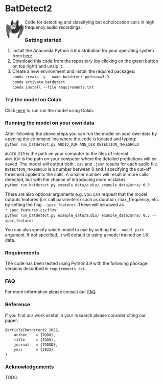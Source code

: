 # BatDetect2
<img align="left" width="64" height="64" src="ims/bat_icon.png">
Code for detecting and classifying bat echolocation calls in high frequency audio recordings.


### Getting started
1) Install the Anaconda Python 3.9 distribution for your operating system from [here](https://www.continuum.io/downloads).  
2) Download this code from the repository (by clicking on the green button on top right) and unzip it.  
3) Create a new environment and install the required packages:  
`conda create -y --name batdetect python==3.9`  
`conda activate batdetect`  
`conda install --file requirements.txt`  


### Try the model on Colab
Click [here](https://colab.research.google.com/github/macaodha/batdetect2/blob/master/batdetect2_notebook.ipynb) to run run the model using Colab.


### Running the model on your own data
After following the above steps you can run the model on your own data by opening the command line where the code is located and typing:  
`python run_batdetect.py AUDIO_DIR ANN_DIR DETECTION_THRESHOLD`  

`AUDIO_DIR` is the path on your computer to the files of interest.  
`ANN_DIR` is the path on your computer where the detailed predictions will be saved. The model will output both `.csv` and `.json` results for each audio file.   
`DETECTION_THRESHOLD` is a number between 0 and 1 specifying the cut-off threshold applied to the calls. A smaller number will result in more calls detected, but with the chance of introducing more mistakes:  
`python run_batdetect.py example_data/audio/ example_data/anns/ 0.3`  

There are also optional arguments e.g. you can request that the model outputs features (i.e. call parameters) such as duration, max_frequency, etc. by setting the flag `--spec_features`. These will be saved as `*_spec_features.csv` files:  
`python run_batdetect.py example_data/audio/ example_data/anns/ 0.3 --spec_features`   

You can also specify which model to use by setting the `--model_path` argument. If not specified, it will default to using a model trained on UK data.  


### Requirements
The code has been tested using Python3.9 with the following package versions described in `requirements.txt`.    


### FAQ
For more information please consult our [FAQ](faq.md).  


### Reference
If you find our work useful in your research please consider citing our paper:
```
@article{batdetect2_2022,
    author    = {TODO},
    title     = {TODO},
    journal   = {TODOD},
    year      = {2022}
}
```

### Acknowledgements
TODO
